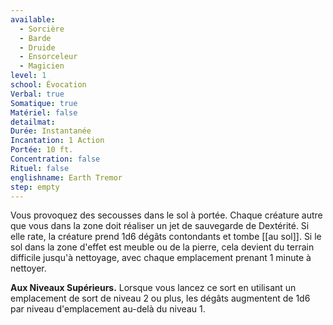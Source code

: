 ```yaml
---
available:
  - Sorcière
  - Barde
  - Druide
  - Ensorceleur
  - Magicien
level: 1
school: Évocation
Verbal: true
Somatique: true
Matériel: false
detailmat:
Durée: Instantanée
Incantation: 1 Action
Portée: 10 ft.
Concentration: false
Rituel: false
englishname: Earth Tremor
step: empty
---
```

Vous provoquez des secousses dans le sol à portée. Chaque créature autre que vous dans la zone doit réaliser un jet de sauvegarde de Dextérité. Si elle rate, la créature prend 1d6 dégâts contondants et tombe [[au sol]]. Si le sol dans la zone d'effet est meuble ou de la pierre, cela devient du terrain difficile jusqu'à nettoyage, avec chaque emplacement prenant 1 minute à nettoyer.

**Aux Niveaux Supérieurs.** Lorsque vous lancez ce sort en utilisant un emplacement de sort de niveau 2 ou plus, les dégâts augmentent de 1d6 par niveau d'emplacement au-delà du niveau 1.
